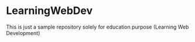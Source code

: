 # LearningWebDev
This is just a sample repository solely for education purpose (Learning Web Development)
